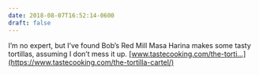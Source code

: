 ```yaml
---
date: 2018-08-07T16:52:14-0600
draft: false
---
```


I’m no expert, but I’ve found Bob’s Red Mill Masa Harina makes some tasty tortillas, assuming I don’t mess it up. [www.tastecooking.com/the-torti…](https://www.tastecooking.com/the-tortilla-cartel/)


